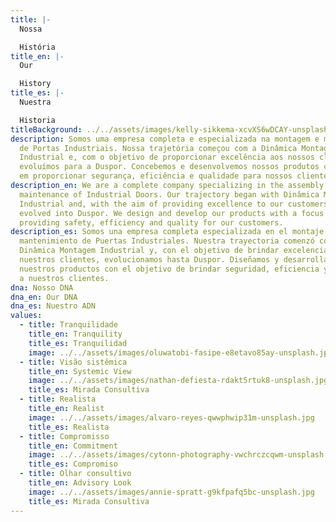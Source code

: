 ```yaml
---
title: |-
  Nossa

  História
title_en: |-
  Our

  History
title_es: |-
  Nuestra

  Historia
titleBackground: ../../assets/images/kelly-sikkema-xcvXS6wDCAY-unsplash.jpg
description: Somos uma empresa completa e especializada na montagem e manutenção
  de Portas Industriais. Nossa trajetória começou com a Dinâmica Montagem
  Industrial e, com o objetivo de proporcionar excelência aos nossos clientes,
  evoluímos para a Duspor. Concebemos e desenvolvemos nossos produtos com foco
  em proporcionar segurança, eficiência e qualidade para nossos clientes.
description_en: We are a complete company specializing in the assembly and
  maintenance of Industrial Doors. Our trajectory began with Dinâmica Montagem
  Industrial and, with the aim of providing excellence to our customers, we
  evolved into Duspor. We design and develop our products with a focus on
  providing safety, efficiency and quality for our customers.
description_es: Somos una empresa completa especializada en el montaje y
  mantenimiento de Puertas Industriales. Nuestra trayectoria comenzó con
  Dinâmica Montagem Industrial y, con el objetivo de brindar excelencia a
  nuestros clientes, evolucionamos hasta Duspor. Diseñamos y desarrollamos
  nuestros productos con el objetivo de brindar seguridad, eficiencia y calidad
  a nuestros clientes.
dna: Nosso DNA
dna_en: Our DNA
dna_es: Nuestro ADN
values:
  - title: Tranquilidade
    title_en: Tranquility
    title_es: Tranquilidad
    image: ../../assets/images/oluwatobi-fasipe-e8etavo85ay-unsplash.jpg
  - title: Visão sistêmica
    title_en: Systemic View
    image: ../../assets/images/nathan-defiesta-rdakt5rtuk8-unsplash.jpg
    title_es: Mirada Consultiva
  - title: Realista
    title_en: Realist
    image: ../../assets/images/alvaro-reyes-qwwphwip31m-unsplash.jpg
    title_es: Realista
  - title: Compromisso
    title_en: Commitment
    image: ../../assets/images/cytonn-photography-vwchrczcqwm-unsplash.jpg
    title_es: Compromiso
  - title: Olhar consultivo
    title_en: Advisory Look
    image: ../../assets/images/annie-spratt-g9kfpafq5bc-unsplash.jpg
    title_es: Mirada Consultiva
---
```

